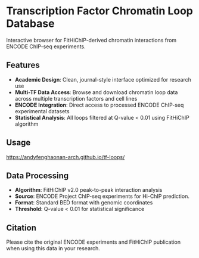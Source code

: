 # Transcription Factor Chromatin Loop Database

Interactive browser for FitHiChIP-derived chromatin interactions from ENCODE ChIP-seq experiments.

## Features

- **Academic Design**: Clean, journal-style interface optimized for research use
- **Multi-TF Data Access**: Browse and download chromatin loop data across multiple transcription factors and cell lines
- **ENCODE Integration**: Direct access to processed ENCODE ChIP-seq experimental datasets
- **Statistical Analysis**: All loops filtered at Q-value < 0.01 using FitHiChIP algorithm

## Usage

https://andyfenghaonan-arch.github.io/tf-loops/

## Data Processing

- **Algorithm**: FitHiChIP v2.0 peak-to-peak interaction analysis
- **Source**: ENCODE Project ChIP-seq experiments for Hi-ChIP prediction.  
- **Format**: Standard BED format with genomic coordinates
- **Threshold**: Q-value < 0.01 for statistical significance

## Citation

Please cite the original ENCODE experiments and FitHiChIP publication when using this data in your research.
